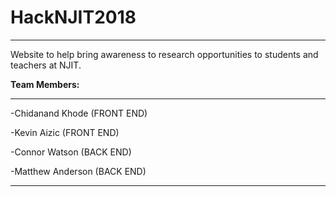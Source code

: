 # HackNJIT2018
------
Website to help bring awareness to research opportunities to students and teachers at NJIT.

**Team Members:**

------

-Chidanand Khode   (FRONT END)
 
-Kevin Aizic       (FRONT END)
 
-Connor Watson     (BACK END)
 
-Matthew Anderson  (BACK END)

------
